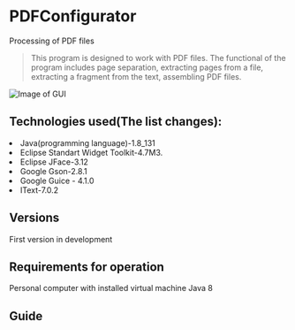 # PDFConfigurator
Processing of PDF files

>This program is designed to work with PDF files. 
The functional of the program includes page separation, 
extracting pages from a file, extracting a fragment from the text, assembling PDF files.

![Image of GUI](https://pbs.twimg.com/media/DBUbSfnW0AEFmgx.jpg:large)

## Technologies used(The list changes):
<li> Java(programming language)-1.8_131
<li> Eclipse Standart Widget Toolkit-4.7M3.
<li> Eclipse JFace-3.12
<li> Google Gson-2.8.1
<li> Google Guice - 4.1.0
<li> IText-7.0.2

## Versions
First version in development

## Requirements for operation
Personal computer with installed virtual machine Java 8

## Guide